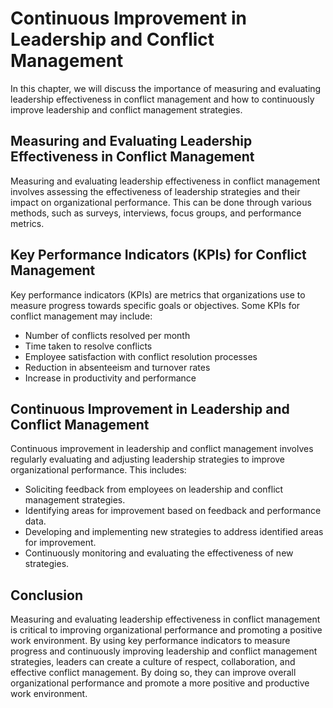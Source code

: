 # Continuous Improvement in Leadership and Conflict Management

In this chapter, we will discuss the importance of measuring and evaluating leadership effectiveness in conflict management and how to continuously improve leadership and conflict management strategies.

Measuring and Evaluating Leadership Effectiveness in Conflict Management
------------------------------------------------------------------------

Measuring and evaluating leadership effectiveness in conflict management involves assessing the effectiveness of leadership strategies and their impact on organizational performance. This can be done through various methods, such as surveys, interviews, focus groups, and performance metrics.

Key Performance Indicators (KPIs) for Conflict Management
---------------------------------------------------------

Key performance indicators (KPIs) are metrics that organizations use to measure progress towards specific goals or objectives. Some KPIs for conflict management may include:

* Number of conflicts resolved per month
* Time taken to resolve conflicts
* Employee satisfaction with conflict resolution processes
* Reduction in absenteeism and turnover rates
* Increase in productivity and performance

Continuous Improvement in Leadership and Conflict Management
------------------------------------------------------------

Continuous improvement in leadership and conflict management involves regularly evaluating and adjusting leadership strategies to improve organizational performance. This includes:

* Soliciting feedback from employees on leadership and conflict management strategies.
* Identifying areas for improvement based on feedback and performance data.
* Developing and implementing new strategies to address identified areas for improvement.
* Continuously monitoring and evaluating the effectiveness of new strategies.

Conclusion
----------

Measuring and evaluating leadership effectiveness in conflict management is critical to improving organizational performance and promoting a positive work environment. By using key performance indicators to measure progress and continuously improving leadership and conflict management strategies, leaders can create a culture of respect, collaboration, and effective conflict management. By doing so, they can improve overall organizational performance and promote a more positive and productive work environment.
